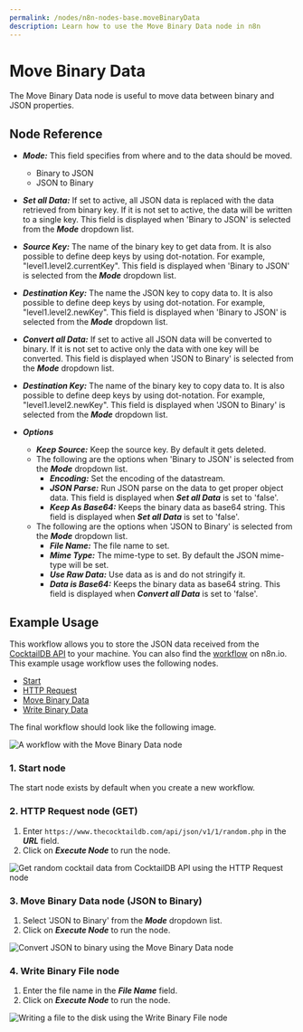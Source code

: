 ```yaml
---
permalink: /nodes/n8n-nodes-base.moveBinaryData
description: Learn how to use the Move Binary Data node in n8n
---
```


# Move Binary Data

The Move Binary Data node is useful to move data between binary and JSON properties.

## Node Reference

- ***Mode:*** This field specifies from where and to the data should be moved.
    - Binary to JSON
    - JSON to Binary
- ***Set all Data:*** If set to active, all JSON data is replaced with the data retrieved from binary key. If it is not set to active, the data will be written to a single key. This field is displayed when 'Binary to JSON' is selected from the ***Mode*** dropdown list. 
- ***Source Key:*** The name of the binary key to get data from. It is also possible to define deep keys by using dot-notation. For example, "level1.level2.currentKey". This field is displayed when 'Binary to JSON' is selected from the ***Mode*** dropdown list.
- ***Destination Key:*** The name the JSON key to copy data to. It is also possible to define deep keys by using dot-notation. For example, "level1.level2.newKey". This field is displayed when 'Binary to JSON' is selected from the ***Mode*** dropdown list.
- ***Convert all Data:*** If set to active all JSON data will be converted to binary. If it is not set to active only the data with one key will be converted. This field is displayed when 'JSON to Binary' is selected from the ***Mode*** dropdown list. 
- ***Destination Key:*** The name of the binary key to copy data to. It is also possible to define deep keys by using dot-notation. For example, "level1.level2.newKey". This field is displayed when 'JSON to Binary' is selected from the ***Mode*** dropdown list.

- ***Options***
    - ***Keep Source:*** Keep the source key. By default it gets deleted.
    - The following are the options when 'Binary to JSON' is selected from the ***Mode*** dropdown list.
        - ***Encoding:*** Set the encoding of the datastream.
        - ***JSON Parse:*** Run JSON parse on the data to get proper object data. This field is displayed when ***Set all Data*** is set to 'false'.
        - ***Keep As Base64:*** Keeps the binary data as base64 string. This field is displayed when ***Set all Data*** is set to 'false'.
    - The following are the options when 'JSON to Binary' is selected from the ***Mode*** dropdown list.
        - ***File Name:*** The file name to set.
        - ***Mime Type:*** The mime-type to set. By default the JSON mime-type will be set.
        - ***Use Raw Data:*** Use data as is and do not stringify it.
        - ***Data is Base64:*** Keeps the binary data as base64 string. This field is displayed when ***Convert all Data*** is set to 'false'.


## Example Usage

This workflow allows you to store the JSON data received from the [CocktailDB API](https://www.thecocktaildb.com/) to your machine. You can also find the [workflow](https://n8n.io/workflows/652) on n8n.io. This example usage workflow uses the following nodes.
- [Start](../../core-nodes/Start/README.md)
- [HTTP Request](../../core-nodes/HTTPRequest/README.md)
- [Move Binary Data]()
- [Write Binary Data](../../core-nodes/WriteBinaryFile/README.md)

The final workflow should look like the following image.

![A workflow with the Move Binary Data node](./workflow.png)

### 1. Start node

The start node exists by default when you create a new workflow.


### 2. HTTP Request node (GET)

1. Enter `https://www.thecocktaildb.com/api/json/v1/1/random.php` in the ***URL*** field.
2. Click on ***Execute Node*** to run the node.

![Get random cocktail data from CocktailDB API using the HTTP Request node](./HTTPRequest_node.png)


### 3. Move Binary Data node (JSON to Binary)

1. Select 'JSON to Binary' from the ***Mode*** dropdown list.
2. Click on ***Execute Node*** to run the node.

![Convert JSON to binary using the Move Binary Data node](./MoveBinaryData_node.png)


### 4. Write Binary File node

1. Enter the file name in the ***File Name*** field.
2. Click on ***Execute Node*** to run the node.

![Writing a file to the disk using the Write Binary File node](./WriteBinaryFile_node.png)
